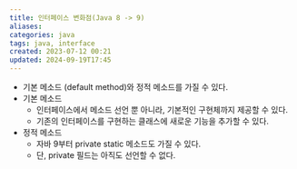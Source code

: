 ```yaml
---
title: 인터페이스 변화점(Java 8 -> 9)
aliases: 
categories: java
tags: java, interface
created: 2023-07-12 00:21
updated: 2024-09-19T17:45
---
```


- 기본 메소드 (default method)와 정적 메소드를 가질 수 있다.
- 기본 메소드
	- 인터페이스에서 메소드 선언 뿐 아니라, 기본적인 구현체까지 제공할 수 있다.
	- 기존의 인터페이스를 구현하는 클래스에 새로운 기능을 추가할 수 있다.
- 정적 메소드
	- 자바 9부터 private static 메소드도 가질 수 있다.
	- 단, private 필드는 아직도 선언할 수 없다.

